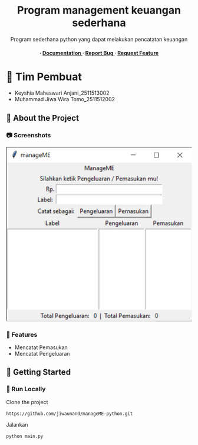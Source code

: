 <div align='center'>

<h1>Program management keuangan sederhana</h1>
<p>Program sederhana python yang dapat melakukan pencatatan keuangan </p>

<h4> <span> · </span> <a href="https://github.com/Muhammad Jiwa Wira Tomo/manageME-python/blob/master/README.md"> Documentation </a> <span> · </span> <a href="https://github.com/Muhammad Jiwa Wira Tomo/manageME-python/issues"> Report Bug </a> <span> · </span> <a href="https://github.com/Muhammad Jiwa Wira Tomo/manageME-python/issues"> Request Feature </a> </h4>


</div>

# :notebook_with_decorative_cover: Tim Pembuat

- Keyshia Maheswari Anjani_2511513002
- Muhammad Jiwa Wira Tomo_2511512002


## :star2: About the Project

### :camera: Screenshots
<div align="center"> <a href=""><img src="https://raw.githubusercontent.com/jiwaunand/manageME-python/refs/heads/master/screenshot.png" alt='image' width='800'/></a> </div>



### :dart: Features
- Mencatat Pemasukan
- Mencatat Pengeluaran


## :toolbox: Getting Started

### :running: Run Locally

Clone the project
```bash
https://github.com/jiwaunand/manageME-python.git
```
Jalankan
```bash
python main.py
```
